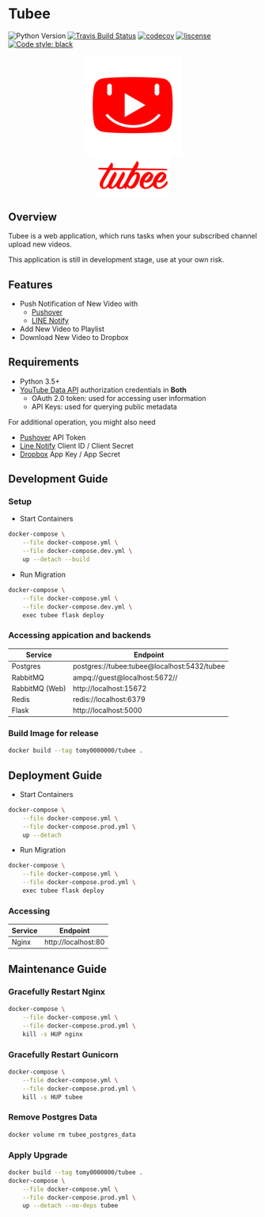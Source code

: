 # Tubee

![Python Version](https://img.shields.io/badge/python-3.6+-blue.svg?logo=python)
[![Travis Build Status](https://img.shields.io/travis/com/tomy0000000/Tubee?logo=Travis)](https://travis-ci.com/tomy0000000/Tubee)
[![codecov](https://codecov.io/gh/tomy0000000/Tubee/branch/master/graph/badge.svg?token=j6pUVAg2Wf)](https://codecov.io/gh/tomy0000000/Tubee)
[![liscense](https://img.shields.io/github/license/tomy0000000/Tubee.svg)](https://github.com/tomy0000000/Tubee/blob/master/LICENSE)
[![Code style: black](https://img.shields.io/badge/code%20style-black-000000.svg)](https://github.com/psf/black)


<p align="center">
    <img src="tubee/static/favicon.png" align="center">
    <br>
    <img width="150" src="tubee/static/img/tubee_text.png" align="center">
</p>

## Overview

Tubee is a web application, which runs tasks when your subscribed channel upload new videos.

This application is still in development stage, use at your own risk.

## Features

- Push Notification of New Video with
  - [Pushover](https://pushover.net)
  - [LINE Notify](https://notify-bot.line.me)
- Add New Video to Playlist
- Download New Video to Dropbox

## Requirements

- Python 3.5+
- [YouTube Data API](https://developers.google.com/youtube/registering_an_application) authorization credentials in **Both**
  - OAuth 2.0 token: used for accessing user information
  - API Keys: used for querying public metadata

For additional operation, you might also need

- [Pushover](https://pushover.net/) API Token
- [Line Notify](https://notify-bot.line.me/zh_TW/) Client ID / Client Secret
- [Dropbox](https://www.dropbox.com/developers/apps) App Key / App Secret

## Development Guide

### Setup

- Start Containers

```bash
docker-compose \
	--file docker-compose.yml \
	--file docker-compose.dev.yml \
	up --detach --build
```

- Run Migration

```bash
docker-compose \
	--file docker-compose.yml \
	--file docker-compose.dev.yml \
	exec tubee flask deploy
```

### Accessing appication and backends

| Service        | Endpoint                                    |
| -------------- | ------------------------------------------- |
| Postgres       | postgres://tubee:tubee@localhost:5432/tubee |
| RabbitMQ       | ampq://guest@localhost:5672//               |
| RabbitMQ (Web) | http://localhost:15672                      |
| Redis          | redis://localhost:6379                      |
| Flask          | http://localhost:5000                       |

### Build Image for release

```bash
docker build --tag tomy0000000/tubee .
```

## Deployment Guide

- Start Containers

```bash
docker-compose \
	--file docker-compose.yml \
	--file docker-compose.prod.yml \
	up --detach
```

- Run Migration

```bash
docker-compose \
	--file docker-compose.yml \
	--file docker-compose.prod.yml \
	exec tubee flask deploy
```

### Accessing

| Service | Endpoint            |
| ------- | ------------------- |
| Nginx   | http://localhost:80 |

## Maintenance Guide

### Gracefully Restart Nginx

```bash
docker-compose \
	--file docker-compose.yml \
	--file docker-compose.prod.yml \
	kill -s HUP nginx
```

### Gracefully Restart Gunicorn

```bash
docker-compose \
	--file docker-compose.yml \
	--file docker-compose.prod.yml \
	kill -s HUP tubee
```

### Remove Postgres Data

```bash
docker volume rm tubee_postgres_data
```

### Apply Upgrade

```bash
docker build --tag tomy0000000/tubee .
docker-compose \
	--file docker-compose.yml \
	--file docker-compose.prod.yml \
	up --detach --no-deps tubee
```
